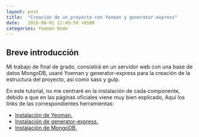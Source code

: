 ```yaml
---
layout: post
title:  "Creación de un proyecto con Yeoman y generator-express"
date:   2016-06-01 12:45:50 +0100
categories: Yeoman Node
---
```


## Breve introducción

Mi trabajo de final de grado, consistirá en un servidor web con una base de datos MongoDB, usaré Yoeman y generator-express para la creación de la estructura del proyecto, así como sass y gulp.

En este tutorial, no me centraré en la instalación de cada componente, debido a que en las páginas oficiales viene muy bien explicado, Aquí los links de las correspondientes herramientas:

- [Instalación de Yeoman.](http://yeoman.io/learning/index.html)
- [Instalación de generator-express.](https://github.com/petecoop/generator-express)
- [Instalación de MongoDB.](https://docs.mongodb.com/manual/tutorial/install-mongodb-on-debian/)
